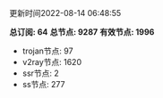 更新时间2022-08-14 06:48:55

**总订阅: 64**
**总节点: 9287**
**有效节点: 1996**
- trojan节点: 97
- v2ray节点: 1620
- ssr节点: 2
- ss节点: 277
